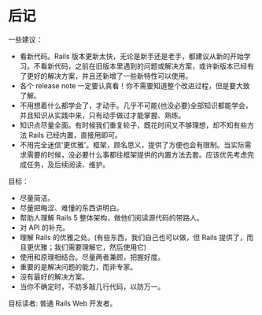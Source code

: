 # 后记

一些建议：

- 看新代码。Rails 版本更新太快，无论是新手还是老手，都建议从新的开始学习。不看新代码，之前在旧版本里遇到的问题或解决方案，或许新版本已经有了更好的解决方案，并且还新增了一些新特性可以使用。
- 各个 release note 一定要认真看！你不需要知道整个改进过程，但是要大致了解。
- 不用想着什么都学会了，才动手。几乎不可能(也没必要)全部知识都能学会，并且知识从实践中来，只有动手做过才能掌握、熟练。
- 知识点尽量全面。有时候我们重复轮子，既花时间又不够理想，却不知有些方法 Rails 已经内置，直接用即可。
- 不用完全迷信'更优雅'。框架，顾名思义，提供了方便也会有限制。当实际需求需要的时候，没必要什么事都往框架提供的内置方法去套。应该优先考虑完成任务，及后续阅读、维护。

目标：

- 尽量简洁。
- 尽量把晦涩、难懂的东西讲明白。
- 帮助人理解 Rails 5 整体架构，做他们阅读源代码的带路人。
- 对 API 的补充。
- 理解 Rails 的优雅之处。(有些东西，我们自己也可以做，但 Rails 提供了，而且更优雅；我们需要理解它，然后使用它)
- 使用和原理相结合。尽量两者兼顾，把握好度。
- 重要的是解决问题的能力，而非专家。
- 没有最好的解决方案。
- 当你不确定时，不妨多敲几行代码，以防万一。

目标读者: 普通 Rails Web 开发者。
